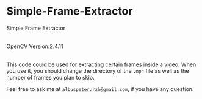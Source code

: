 # Simple-Frame-Extractor
Simple Frame Extractor<br><br>

OpenCV Version:2.4.11<br><br>

This code could be used for extracting certain frames inside a video. When you use it, you should change the directory of the `.mp4` file as well as the number of frames you plan to skip. <br>

Feel free to ask me at `albuspeter.rzh@gmail.com`, if you have any question.

